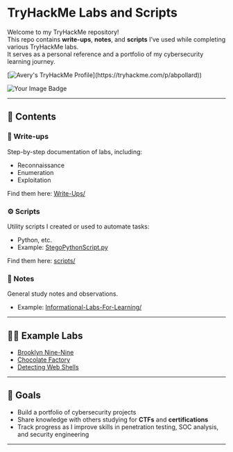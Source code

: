 # TryHackMe Labs and Scripts

Welcome to my TryHackMe repository!  
This repo contains **write-ups**, **notes**, and **scripts** I’ve used while completing various TryHackMe labs.  
It serves as a personal reference and a portfolio of my cybersecurity learning journey.

[![Avery's TryHackMe Profile]([https://www.tryhackme.com/badge/profile/2571039](https://tryhackme.com/p/abpollard))](https://tryhackme.com/p/abpollard))

<img src="https://tryhackme-badges.s3.amazonaws.com/abpollard.png" alt="Your Image Badge" />



---

## 📂 Contents

### 🔐 Write-ups
Step-by-step documentation of labs, including:
- Reconnaissance
- Enumeration
- Exploitation

Find them here: [Write-Ups/](Write-Ups/)

### ⚙️ Scripts
Utility scripts I created or used to automate tasks:
- Python, etc.
- Example: [StegoPythonScript.py](Scripts/StegoPythonScript.py)

Find them here: [scripts/](Scripts/)

### 📝 Notes
General study notes and observations.  
- Example: [Informational-Labs-For-Learning/](Informational-Labs-For-Learning/)

---

## 🧑‍💻 Example Labs

- [Brooklyn Nine-Nine](writeups/Brooklyn-Nine-Nine.md)  
- [Chocolate Factory](writeups/Chocolate-Factory.md)  
- [Detecting Web Shells](Informational-Labs-For-Learning/Detecting-Web-Shells.md)  

---

## 🚀 Goals

- Build a portfolio of cybersecurity projects  
- Share knowledge with others studying for **CTFs** and **certifications**  
- Track progress as I improve skills in penetration testing, SOC analysis, and security engineering  

---


